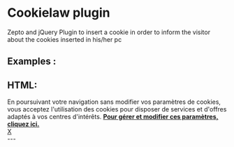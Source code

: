 Cookielaw plugin
================================

Zepto and jQuery Plugin to insert a cookie in order to inform the visitor about the cookies inserted in his/her pc

Examples :
---------

HTML:
---
<!doctype html>
<html lang="en">
<head>
    <meta charset="UTF-8">
    <title>Cookielaw</title>
    <link rel="stylesheet" href="css/cookielaw.min.css">
</head>
<body>
    <!-- Cookie law block -->
    <div class="cookie-block">
        <i class="icon i"></i>
        <div class="message">En poursuivant votre navigation sans modifier vos paramètres de cookies, vous acceptez l'utilisation des cookies pour disposer de services et d'offres adaptés à vos centres d'intérêts.
            <a href="#">
                <strong>Pour gérer et modifier ces paramètres, cliquez ici.</strong>
            </a>
        </div>
        <div class="btn"><a href="#" class="close">X</a></div>
    </div>
    <!-- End Cookie law block -->
    <script src="js/lib/zepto/zepto.min.js"></script>
    <script src="js/cookielaw.js"></script>
    <script>
        $(document).ready(function() {
            $('.cookie-block').cookielaw();
        });
    </script>
</body>
</html>
---
